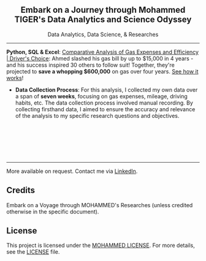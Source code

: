 <div align="center">
  <h2>Embark on a Journey through Mohammed TIGER's Data Analytics and Science Odyssey</h2>
  <p>Data Analytics, Data Science, & Researches</p>
</div>

---

**Python, SQL & Excel**: [Comparative Analysis of Gas Expenses and Efficiency | Driver's Choice](https://github.com/tech-moh-logy/Mohammed-Tiger-Data-Analysis/blob/main/Highlander-Data-Analysis/mohammedTiger.dataAnalysis.highlanders.pdf): Ahmed slashed his gas bill by up to $15,000 in 4 years - and his success inspired 30 others to follow suit! Together, they're projected to <b>save a whopping $600,000</b> on gas over four years. [See how it works](https://github.com/tech-moh-logy/Mohammed-Tiger-Data-Analysis/blob/main/Highlander-Data-Analysis/mohammedTiger.dataAnalysis.highlanders.pdf)!
- **Data Collection Process**: For this analysis, I collected my own data over a span of <b>seven weeks</b>, focusing on gas expenses, mileage, driving habits, etc. The data collection process involved manual recording. By collecting firsthand data, I aimed to ensure the accuracy and relevance of the analysis to my specific research questions and objectives.

<br>
<br>
<br>
<br>
<br>

---
More available on request. Contact me via [LinkedIn](https://www.linkedin.com/in/mohtech/).

## Credits

Embark on a Voyage through MOHAMMED's Researches (unless credited otherwise in the specific document).

## License

This project is licensed under the [MOHAMMED LICENSE](https://github.com/tech-moh-logy/MOHAMMED-License/blob/main/README.md). For more details, see the [LICENSE](https://github.com/tech-moh-logy/MOHAMMED-License/blob/main/README.md) file.

